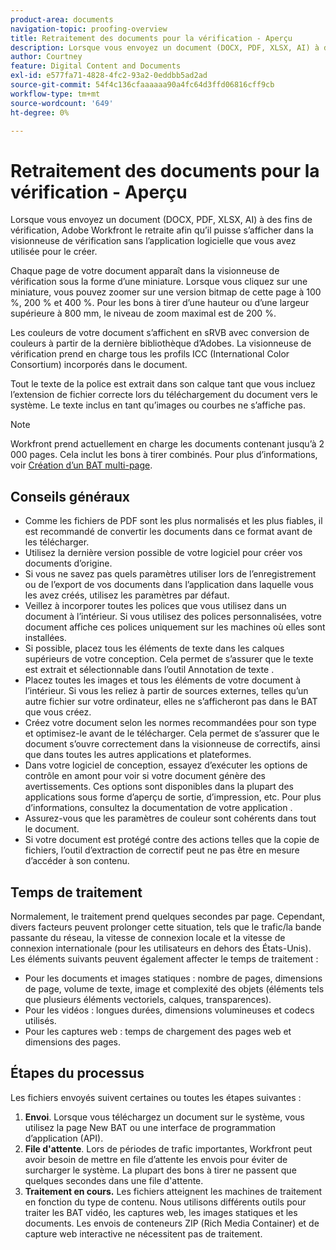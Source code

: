 ```yaml
---
product-area: documents
navigation-topic: proofing-overview
title: Retraitement des documents pour la vérification - Aperçu
description: Lorsque vous envoyez un document (DOCX, PDF, XLSX, AI) à des fins de vérification, Adobe Workfront le retraite afin qu’il puisse s’afficher dans la visionneuse de vérification sans l’application logicielle que vous avez utilisée pour le créer.
author: Courtney
feature: Digital Content and Documents
exl-id: e577fa71-4828-4fc2-93a2-0eddbb5ad2ad
source-git-commit: 54f4c136cfaaaaaa90a4fc64d3ffd06816cff9cb
workflow-type: tm+mt
source-wordcount: '649'
ht-degree: 0%

---
```


# Retraitement des documents pour la vérification - Aperçu

Lorsque vous envoyez un document (DOCX, PDF, XLSX, AI) à des fins de vérification, Adobe Workfront le retraite afin qu’il puisse s’afficher dans la visionneuse de vérification sans l’application logicielle que vous avez utilisée pour le créer. 

Chaque page de votre document apparaît dans la visionneuse de vérification sous la forme d’une miniature. Lorsque vous cliquez sur une miniature, vous pouvez zoomer sur une version bitmap de cette page à 100 %, 200 % et 400 %. Pour les bons à tirer d’une hauteur ou d’une largeur supérieure à 800 mm, le niveau de zoom maximal est de 200 %.

Les couleurs de votre document s’affichent en sRVB avec conversion de couleurs à partir de la dernière bibliothèque d’Adobes. La visionneuse de vérification prend en charge tous les profils ICC (International Color Consortium) incorporés dans le document.

Tout le texte de la police est extrait dans son calque tant que vous incluez l’extension de fichier correcte lors du téléchargement du document vers le système. Le texte inclus en tant qu’images ou courbes ne s’affiche pas.

>[!NOTE]
>
>Workfront prend actuellement en charge les documents contenant jusqu’à 2 000 pages. Cela inclut les bons à tirer combinés. Pour plus d’informations, voir [Création d’un BAT multi-page](../../../review-and-approve-work/proofing/creating-proofs-within-workfront/create-multi-page-proof.md).

## Conseils généraux

* Comme les fichiers de PDF sont les plus normalisés et les plus fiables, il est recommandé de convertir les documents dans ce format avant de les télécharger.
* Utilisez la dernière version possible de votre logiciel pour créer vos documents d’origine.
* Si vous ne savez pas quels paramètres utiliser lors de l’enregistrement ou de l’export de vos documents dans l’application dans laquelle vous les avez créés, utilisez les paramètres par défaut. 
* Veillez à incorporer toutes les polices que vous utilisez dans un document à l’intérieur. Si vous utilisez des polices personnalisées, votre document affiche ces polices uniquement sur les machines où elles sont installées.
* Si possible, placez tous les éléments de texte dans les calques supérieurs de votre conception. Cela permet de s’assurer que le texte est extrait et sélectionnable dans l’outil Annotation de texte .
* Placez toutes les images et tous les éléments de votre document à l’intérieur. Si vous les reliez à partir de sources externes, telles qu’un autre fichier sur votre ordinateur, elles ne s’afficheront pas dans le BAT que vous créez.
* Créez votre document selon les normes recommandées pour son type et optimisez-le avant de le télécharger. Cela permet de s’assurer que le document s’ouvre correctement dans la visionneuse de correctifs, ainsi que dans toutes les autres applications et plateformes.
* Dans votre logiciel de conception, essayez d’exécuter les options de contrôle en amont pour voir si votre document génère des avertissements. Ces options sont disponibles dans la plupart des applications sous forme d’aperçu de sortie, d’impression, etc. Pour plus d’informations, consultez la documentation de votre application .
* Assurez-vous que les paramètres de couleur sont cohérents dans tout le document.
* Si votre document est protégé contre des actions telles que la copie de fichiers, l’outil d’extraction de correctif peut ne pas être en mesure d’accéder à son contenu.

## Temps de traitement

Normalement, le traitement prend quelques secondes par page. Cependant, divers facteurs peuvent prolonger cette situation, tels que le trafic/la bande passante du réseau, la vitesse de connexion locale et la vitesse de connexion internationale (pour les utilisateurs en dehors des États-Unis). Les éléments suivants peuvent également affecter le temps de traitement :

* Pour les documents et images statiques : nombre de pages, dimensions de page, volume de texte, image et complexité des objets (éléments tels que plusieurs éléments vectoriels, calques, transparences).
* Pour les vidéos : longues durées, dimensions volumineuses et codecs utilisés.
* Pour les captures web : temps de chargement des pages web et dimensions des pages.

## Étapes du processus

Les fichiers envoyés suivent certaines ou toutes les étapes suivantes :

1. **Envoi**. Lorsque vous téléchargez un document sur le système, vous utilisez la page New BAT ou une interface de programmation d’application (API). 
1. **File d&#39;attente**. Lors de périodes de trafic importantes, Workfront peut avoir besoin de mettre en file d’attente les envois pour éviter de surcharger le système. La plupart des bons à tirer ne passent que quelques secondes dans une file d&#39;attente. 
1. **Traitement en cours.** Les fichiers atteignent les machines de traitement en fonction du type de contenu. Nous utilisons différents outils pour traiter les BAT vidéo, les captures web, les images statiques et les documents. Les envois de conteneurs ZIP (Rich Media Container) et de capture web interactive ne nécessitent pas de traitement.
